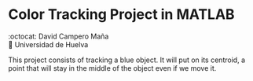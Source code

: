 # Color Tracking Project in MATLAB
:octocat: David Campero Maña  
:school: Universidad de Huelva  

This project consists of tracking a blue object. It will put on its centroid, a point that will stay in the middle of the object even if we move it.
